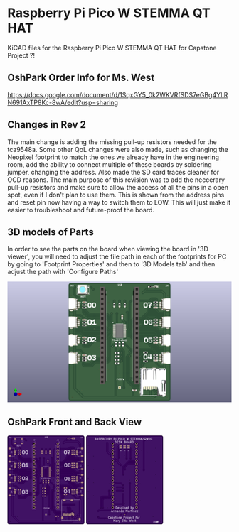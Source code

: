 # Raspberry Pi Pico W STEMMA QT HAT
 KiCAD files for the Raspberry Pi Pico W STEMMA QT HAT for Capstone Project ?!

## OshPark Order Info for Ms. West
https://docs.google.com/document/d/1SqxGY5_0k2WKVRfSDS7eGBg4YIIRN691AxTP8Kc-8wA/edit?usp=sharing

## Changes in Rev 2
The main change is adding the missing pull-up resistors needed for the tca9548a. Some other QoL changes were also made, such as changing the Neopixel footprint to match the ones we already have in the engineering room, add the ability to connect multiple of these boards by soldering jumper, changing the address. Also made the SD card traces cleaner for OCD reasons. The main purpose of this revision was to add the neccerary pull-up resistors and make sure to allow the access of all the pins in a open spot, even if I don't plan to use them. This is shown from the address pins and reset pin now having a way to switch them to LOW. This will just make it easier to troubleshoot and future-proof the board. 

## 3D models of Parts
In order to see the parts on the board when viewing the board in '3D viewer', you will need to adjust the file path in each of the footprints for PC by going to 'Footprint Properties' and then to '3D Models tab' and then adjust the path with 'Configure Paths'

![KICAD 3D MODEL](Pico_STEMMA_HAT.png)

## OshPark Front and Back View
![FRONT SIDE](STEMMA_HAT_FRONT.png)
![BACK SIDE](STEMMA_HAT_BACK.png)
